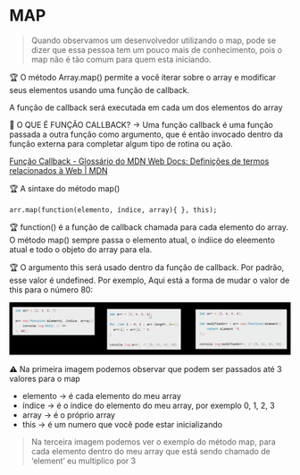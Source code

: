 # MAP

> Quando observamos um desenvolvedor utilizando o map, pode se dizer que essa pessoa tem um pouco mais de conhecimento, pois o map não é tão comum para quem esta iniciando.
> 



🏆 O método Array.map() permite a você iterar sobre o array e modificar seus elementos usando uma função de callback. 

A função de callback será executada em cada um dos elementos do array

📌 O QUE É FUNÇÃO CALLBACK? → Uma função callback é uma função passada a outra função como argumento, que é então invocado dentro da função externa para completar algum tipo de rotina ou ação. 

[Função Callback - Glossário do MDN Web Docs: Definições de termos relacionados à Web | MDN](https://developer.mozilla.org/pt-BR/docs/Glossary/Callback_function)

🏆 A sintaxe do método map()

`arr.map(function(elemento, índice, array){ }, this);`


🏆 function() é a função de callback chamada para cada elemento do array. O método map() sempre passa o elemento atual, o índiice do eleemento atual e todo o objeto do array para ela.

🏆 O argumento this será usado dentro da função de callback. Por padrão, esse valor é undefined. Por exemplo, Aqui está a forma de mudar o valor de this para o número 80:

 <img width="600" src = "https://github.com/ViniciusSXavier999/Assets/blob/main/P%C3%B3sGradua%C3%A7%C3%A3o/mapjs.png" />



⚠️ Na primeira imagem podemos observar que podem ser passados até 3 valores para o map

- elemento → é cada elemento do meu array
- índice → é o índice do elemento do meu array, por exemplo 0, 1, 2, 3
- array → é o próprio array
- this → é um numero que você pode estar inicializando

> Na terceira imagem podemos ver o exemplo do método map, para cada elemento dentro do meu array que está sendo chamado de ‘element’ eu multiplico por 3
> 
